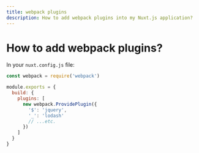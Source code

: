```yaml
---
title: webpack plugins
description: How to add webpack plugins into my Nuxt.js application?
---
```


# How to add webpack plugins?

In your `nuxt.config.js` file:

```js
const webpack = require('webpack')

module.exports = {
  build: {
    plugins: [
      new webpack.ProvidePlugin({
        '$': 'jquery',
        '_': 'lodash'
        // ...etc.
      })
    ]
  }
}
```
